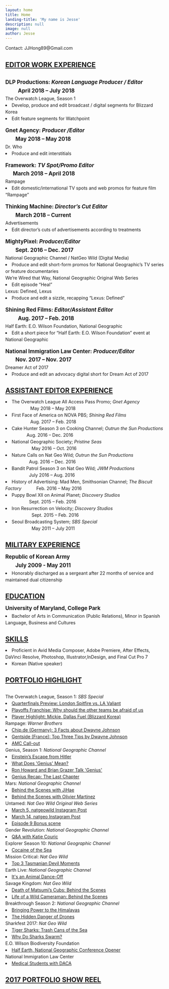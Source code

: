 ```yaml
---
layout: home
title: Home
landing-title: 'My name is Jesse'
description: null
image: null
author: Jesse
---
```


<style>
  margin:200px;

  #contactJess{
		text-align: left;
	
  }
	#resume_headline{
		line-height: 100%;
	
    text-decoration: underline; 
    font-weight: bolder; 
       
		font-size: 1.5em;		
  }
	#resume{
		line-height: 150%;
    }
  .resume_period{
    line-height: 160%;
    font-weight: bold;        
		font-size: 1.2em;
  }
  .italic_inline{
    font-style:italic;
      }
      
</style>

<body>

<div id = "contactJess">  
  <!-- <br> Contact: (443) 825-6672,&nbsp; &nbsp; JJHong89@Gmail.com -->
  Contact: JJHong89@Gmail.com 
	<br><br>
</div>

<br>
<div id= "resume_headline">
		<strong>EDITOR WORK EXPERIENCE</Strong>   
</div>
<br>

<div id = "resume">  

  <dl>
  <dt class="resume_period">DLP Productions: <i>Korean Language Producer / Editor</i> &nbsp; &nbsp; &nbsp; &nbsp; &nbsp; &nbsp; &nbsp; &nbsp; &nbsp; &nbsp;  &nbsp; &nbsp; &nbsp; April 2018 – July 2018</dt>
  <dt>The Overwatch League, Season 1</dt>
    <li>Develop, produce and edit broadcast / digital segments for Blizzard Korea</li>
    <li>Edit feature segments for Watchpoint</li>
  </dl>

  <dl>
  <dt class="resume_period">Gnet Agency: <i>Producer /Editor</i> &nbsp; &nbsp; &nbsp; &nbsp; &nbsp; &nbsp; &nbsp; &nbsp; &nbsp; &nbsp; &nbsp; &nbsp; &nbsp; &nbsp; &nbsp; &nbsp; &nbsp;  &nbsp; &nbsp; &nbsp; &nbsp; &nbsp; &nbsp; &nbsp; &nbsp; &nbsp; &nbsp; &nbsp; &nbsp; &nbsp; &nbsp; &nbsp;  &nbsp; &nbsp; &nbsp; May 2018 – May 2018</dt>
  <dt>Dr. Who</dt>
    <li>Produce and edit interstitials</li>
  </dl>

  <dl>
  <dt class="resume_period">Framework: <i>TV Spot/Promo Editor</i> &nbsp; &nbsp; &nbsp; &nbsp; &nbsp; &nbsp; &nbsp; &nbsp; &nbsp; &nbsp; &nbsp; &nbsp; &nbsp;  &nbsp; &nbsp; &nbsp; &nbsp; &nbsp; &nbsp; &nbsp; &nbsp; &nbsp; &nbsp; &nbsp; &nbsp; &nbsp; &nbsp; &nbsp;  &nbsp; &nbsp; &nbsp; March 2018 – April 2018</dt>
  <dt>Rampage</dt>
    <li>Edit domestic/international TV spots and web promos for feature film “Rampage”</li>
  </dl>
  
  <dl>
  <dt class="resume_period">Thinking Machine: <i>Director’s Cut Editor</i>&nbsp; &nbsp; &nbsp; &nbsp; &nbsp; &nbsp; &nbsp; &nbsp; &nbsp;  &nbsp; &nbsp; &nbsp; &nbsp; &nbsp; &nbsp; &nbsp; &nbsp; &nbsp; &nbsp; &nbsp; &nbsp; &nbsp; &nbsp; &nbsp;  &nbsp; &nbsp; &nbsp; March 2018 – Current</dt>
  <dt>Advertisements</dt>
    <li>Edit director’s cuts of advertisements according to treatments</li>
  </dl>
  
  <dl>
  <dt class="resume_period">MightyPixel: <i>Producer/Editor</i> &nbsp; &nbsp; &nbsp; &nbsp; &nbsp; &nbsp; &nbsp; &nbsp; &nbsp; &nbsp; &nbsp; &nbsp; &nbsp; &nbsp; &nbsp; &nbsp; &nbsp; &nbsp; &nbsp;  &nbsp; &nbsp; &nbsp; &nbsp; &nbsp; &nbsp; &nbsp; &nbsp; &nbsp; &nbsp; &nbsp; &nbsp; &nbsp; &nbsp; &nbsp;  &nbsp; &nbsp; &nbsp; Sept. 2016 – Dec. 2017</dt>
  <dt>National Geographic Channel / NatGeo Wild (Digital Media)</dt>
    <li>Produce and edit short-form promos for National Geographic’s TV series or feature documentaries</li>
  <dt>We’re Wired that Way, National Geographic Original Web Series</dt>
    <li>Edit episode “Heal”</li>
  <dt>Lexus: Defined, Lexus</dt>
    <li>Produce and edit a sizzle, recapping “Lexus: Defined”</li>
  </dl>

  <dl>
  <dt class="resume_period">Shining Red Films: <i>Editor/Assistant Editor</i> &nbsp; &nbsp; &nbsp; &nbsp; &nbsp; &nbsp; &nbsp; &nbsp; &nbsp; &nbsp; &nbsp;  &nbsp; &nbsp; &nbsp; &nbsp; &nbsp; &nbsp; &nbsp; &nbsp; &nbsp; &nbsp; &nbsp; &nbsp; &nbsp; &nbsp; Aug. 2017 – Feb. 2018</dt>
  <dt>Half Earth: E.O. Wilson Foundation, National Geographic</dt>
    <li>Edit a short piece for “Half Earth: E.O. Wilson Foundation” event at National Geographic</li>
 </dl>

  <dl>
  <dt class="resume_period">National Immigration Law Center: <i>Producer/Editor</i> &nbsp; &nbsp; &nbsp; &nbsp; &nbsp; &nbsp; &nbsp; &nbsp; &nbsp; &nbsp; &nbsp; &nbsp; &nbsp;  &nbsp; &nbsp; &nbsp; Nov. 2017 – Nov. 2017</dt>
  <dt>Dreamer Act of 2017</dt>
    <li>Produce and edit an advocacy digital short for Dream Act of 2017</li>
  </dl>  
</div>

<br>
<div id= "resume_headline">
		<strong>ASSISTANT EDITOR EXPERIENCE</Strong>   
</div>

<div id = "resume">  
  <dl>  
  <li>The Overwatch League All Access Pass Promo; <i>Gnet Agency</i> &nbsp; &nbsp; &nbsp; &nbsp; &nbsp; &nbsp; &nbsp; &nbsp; &nbsp; &nbsp; &nbsp; &nbsp;  &nbsp; &nbsp; &nbsp; &nbsp; &nbsp;  &nbsp; &nbsp; &nbsp; May 2018 – May 2018</li>    
  <li>First Face of America on NOVA PBS; <i>Shining Red Films</i> &nbsp; &nbsp; &nbsp; &nbsp; &nbsp; &nbsp; &nbsp; &nbsp; &nbsp; &nbsp;  &nbsp; &nbsp; &nbsp; &nbsp; &nbsp; &nbsp; &nbsp; &nbsp; &nbsp; &nbsp; &nbsp; &nbsp;  &nbsp; &nbsp; &nbsp; Aug. 2017 – Feb. 2018</li>
  <li>Cake Hunter Season 3 on Cooking Channel; <i>Outrun the Sun Productions</i> &nbsp; &nbsp; &nbsp; &nbsp; &nbsp; &nbsp;  &nbsp; &nbsp; &nbsp;Aug. 2016 – Dec. 2016</li>    
  <li>National Geographic Society; <i>Pristine Seas</i> &nbsp; &nbsp; &nbsp; &nbsp; &nbsp; &nbsp; &nbsp; &nbsp; &nbsp; &nbsp; &nbsp; &nbsp; &nbsp;  &nbsp; &nbsp; &nbsp; &nbsp; &nbsp; &nbsp; &nbsp; &nbsp; &nbsp; &nbsp;  &nbsp; &nbsp; &nbsp; &nbsp; &nbsp; &nbsp; &nbsp; &nbsp; &nbsp; &nbsp;  &nbsp; &nbsp; &nbsp;May 2016 – Oct. 2016</li>
  <li>Nature Calls on Nat Geo Wild; <i>Outrun the Sun Productions</i> &nbsp; &nbsp; &nbsp; &nbsp; &nbsp; &nbsp; &nbsp; &nbsp; &nbsp; &nbsp; &nbsp; &nbsp; &nbsp; &nbsp; &nbsp; &nbsp; &nbsp; &nbsp; &nbsp;  &nbsp; &nbsp; &nbsp;Aug. 2016 – Dec. 2016</li>
  <li>Bandit Patrol Season 3 on Nat Geo Wild; <i>JWM Productions</i> &nbsp; &nbsp; &nbsp; &nbsp; &nbsp; &nbsp; &nbsp; &nbsp; &nbsp; &nbsp; &nbsp; &nbsp; &nbsp; &nbsp; &nbsp; &nbsp; &nbsp; &nbsp; &nbsp;  &nbsp; &nbsp; &nbsp;July 2016 – Aug. 2016</li>
  <li>History of Advertising: Mad Men, Smithsonian Channel; <i>The Biscuit Factory</i> &nbsp; &nbsp;  &nbsp; &nbsp; &nbsp; &nbsp;Feb. 2016 – May 2016</li>
  <li>Puppy Bowl XII on Animal Planet; <i>Discovery Studios</i> &nbsp; &nbsp; &nbsp; &nbsp; &nbsp; &nbsp; &nbsp; &nbsp; &nbsp; &nbsp; &nbsp; &nbsp; &nbsp; &nbsp; &nbsp; &nbsp; &nbsp; &nbsp; &nbsp; &nbsp; &nbsp; &nbsp; &nbsp; &nbsp; &nbsp;  &nbsp; &nbsp; &nbsp;Sept. 2015 – Feb. 2016</li>
  <li>Iron Resurrection on Velocity; <i>Discovery Studios</i> &nbsp; &nbsp; &nbsp; &nbsp; &nbsp; &nbsp; &nbsp; &nbsp; &nbsp; &nbsp; &nbsp; &nbsp; &nbsp; &nbsp; &nbsp; &nbsp; &nbsp; &nbsp; &nbsp; &nbsp; &nbsp; &nbsp; &nbsp; &nbsp; &nbsp; &nbsp; &nbsp; &nbsp;  &nbsp; &nbsp; &nbsp;Sept. 2015 – Feb. 2016</li>
  <li>Seoul Broadcasting System; <i>SBS Special</i> &nbsp; &nbsp; &nbsp; &nbsp; &nbsp; &nbsp; &nbsp; &nbsp; &nbsp; &nbsp; &nbsp; &nbsp; &nbsp; &nbsp; &nbsp; &nbsp; &nbsp; &nbsp; &nbsp; &nbsp; &nbsp; &nbsp; &nbsp; &nbsp; &nbsp; &nbsp; &nbsp; &nbsp; &nbsp; &nbsp; &nbsp; &nbsp; &nbsp; &nbsp; &nbsp;  &nbsp; &nbsp; &nbsp;May 2011 – July 2011</li>
  </dl>
</div>	

<br>
<div id= "resume_headline">
		<strong>MILITARY EXPERIENCE</Strong>   
</div>


<div id = "resume">  
  <dl>
  <dt class="resume_period">Republic of Korean Army &nbsp; &nbsp; &nbsp; &nbsp; &nbsp; &nbsp; &nbsp; &nbsp; &nbsp; &nbsp; &nbsp; &nbsp; &nbsp; &nbsp; &nbsp; &nbsp; &nbsp; &nbsp; &nbsp; &nbsp; &nbsp; &nbsp; &nbsp;  &nbsp; &nbsp; &nbsp; &nbsp; &nbsp; &nbsp; &nbsp; &nbsp; &nbsp; &nbsp; &nbsp; &nbsp; &nbsp; &nbsp; &nbsp;  &nbsp; &nbsp; &nbsp; July 2009 - May 2011</dt>
      <li>Honorably discharged as a sergeant after 22 months of service and maintained dual citizenship</li>    
  </dl>
</div>

<br>
<div id= "resume_headline">
		<strong>EDUCATION</Strong>   
</div>


<div id = "resume">  
  <dl>
  <dt class="resume_period">University of Maryland, College Park</dt>
      <li>Bachelor of Arts in Communication (Public Relations), Minor in Spanish Language, Business and Cultures</li>    
  </dl>

</div>	

<br>
<div id= "resume_headline">
		<strong>SKILLS</Strong>   
</div>


<div id = "resume">  
  <dl>  
  <li>Proficient in Avid Media Composer, Adobe Premiere, After Effects, DaVinci Resolve, Photoshop, Illustrator,InDesign, and Final Cut Pro 7</li>    
  <li>Korean (Native speaker)</li>    
  </dl>
</div>	

<br>
<div id= "resume_headline">
		<strong>PORTFOLIO HIGHLIGHT</Strong>   
</div>
<br>
<div id = "resume">  

  <dl>
  <dt>The Overwatch League, Season 1: <i>SBS Special </i></dt>
    <a href="https://drive.google.com/file/d/1-1CN_tYMO9pGoK0qBveV8C7RWRDa0pBo/view" target="_blank"> <li>Quarterfinals Preview: London Spitfire vs. LA Valiant</li></a>
    <a href="https://drive.google.com/file/d/1xuB9J-xgoHYGyVowkQUWwMsk-6DPlL9_/view" target="_blank"><li>Playoffs Franchise: Why should the other teams be afraid of us</li></a>
    <a href="https://www.youtube.com/watch?v=INYbX4AoCh0" target="_blank"><li>Player Highlight: Mickie, Dallas Fuel (Blizzard Korea)</li> </a>
  <dt>Rampage: <i>Warner Brothers</i></dt>
    <a href="https://drive.google.com/file/d/1-m9PmbGqu9ENsOnCsKbI2tPfiQuCCItg/view" target="_blank"><li>Chip.de (Germany): 3 Facts about Dwayne Johnson</li></a>
    <a href="https://drive.google.com/file/d/143tbFSY_jl8c5aRAiOkm8pdrD_I0-MBq/view" target="_blank"><li>Gentside (France): Top Three Tips by Dwayne Johnson</li></a>
    <a href="https://drive.google.com/file/d/19YtvrthtNF9nf9UzmJoDDDXcHRft0FPh/view" target="_blank"><li>AMC Call-out</li></a>
  <dt>Genius, Season 1: <i>National Geographic Channel</i></dt>
    <a href="https://www.youtube.com/watch?v=pTcboHrhEls&list=PLivjPDlt6ApTD3g-2b8Qb-Q_8vD4VXPMV&index=19" target="_blank"><li>Einstein’s Escape from Hitler</li></a>
    <a href="https://www.youtube.com/watch?v=5TW41aswu_Q&list=PLivjPDlt6ApTD3g-2b8Qb-Q_8vD4VXPMV&index=26" target="_blank"><li>What Does 'Genius' Mean?</li></a>
    <a href="https://www.youtube.com/watch?v=V2Pm1SRc4mQ" target="_blank"><li>Ron Howard and Brian Grazer Talk 'Genius'</li></a>
    <a href="https://drive.google.com/file/d/1qKQcgU6iMDQ4fSp6Xa6pIOpnly2ZaHKz/view" target="_blank"><li>Genius Recap: The Last Chapter</li></a>
  <dt>Mars:  <i>National Geographic Channel</i></dt>
    <a href="https://drive.google.com/file/d/114fPJJ1E9-rIPNkkMw70fSYYRwutWeK5/view" target="_blank"><li>Behind the Scenes with JiHae</li></a>
    <a href="https://drive.google.com/file/d/1z4Jc-bsrFUdzVFqsBK_1Ekb_I4PKSF-Z/view" target="_blank"><li>Behind the Scenes with Olivier Martinez</li></a>
  <dt>Untamed: <i>Nat Geo Wild Original Web Series</i></dt>
    <a href="https://www.instagram.com/p/BRRCrBagsHt/" target="_blank"> <li>March 5, natgeowild Instagram Post</li></a>
    <a href="https://www.instagram.com/p/BRn8CM2jFhP/" target="_blank"><li>March 14, natgeo Instagram Post</li></a>
    <a href="https://www.youtube.com/watch?v=k11l1qFfeYE&list=PLNxd9fYeqXeb6S4znRUQ99BH_1JMbsZoJ&index=2" target="_blank"><li>Episode 9 Bonus scene</li> </a>
  <dt>Gender Revolution: <i>National Geographic Channel</i></dt>
    <a href="https://drive.google.com/file/d/1HUHRM-78Re4fS23miewNOCSOrOvkqkPh/view" target="_blank"> <li>Q&A with Katie Couric</li></a>
  <dt>Explorer Season 10: <i>National Geographic Channel</i></dt>
    <a href="https://drive.google.com/file/d/1mhDiEw_Lm-zu6erGtlY29HjFA6NYNVKY/view" target="_blank"> <li>Cocaine of the Sea</li></a>
  <dt>Mission Critical: <i>Nat Geo Wild</i></dt>
    <a href="https://www.youtube.com/watch?v=OhpRIhV8Kl8" target="_blank"> <li>Top 3 Tasmanian Devil Moments</li></a>  
  <dt>Earth Live: <i>National Geographic Channel</i></dt>
    <a href="https://www.youtube.com/watch?v=r22cOKpup1M" target="_blank"> <li>It's an Animal Dance-Off</li></a>
  <dt>Savage Kingdom: <i>Nat Geo Wild</i></dt>
    <a href="https://drive.google.com/file/d/1WJUqEickZONHywwC5MXasYvic_89J9vP/view" target="_blank"> <li>Death of Matsumi’s Cubs: Behind the Scenes</li></a>
    <a href="https://drive.google.com/file/d/1devQQ4wQa1ONEb9GmHllQK3qe6XUMU3o/view" target="_blank"><li>Life of a Wild Cameraman: Behind the Scenes</li></a>  
  <dt>Breakthrough Season 2: <i>National Geographic Channel</i></dt>
    <a href="https://drive.google.com/file/d/1D9ziih4S2_hgFDRDFBUMA-yys0mfgDqb/view" target="_blank"> <li>Bringing Power to the Himalayas</li></a>
    <a href="https://drive.google.com/file/d/12P91bALMKKABxwfDjgbZPWDjkAHsDXMd/view" target="_blank"><li>The Hidden Danger of Drones</li></a>  
  <dt>Sharkfest 2017: <i>Nat Geo Wild</i></dt>
    <a href="https://www.youtube.com/watch?v=QsBXMFpSK-M" target="_blank"> <li>Tiger Sharks: Trash Cans of the Sea</li></a>
    <a href="https://www.youtube.com/watch?v=1jE7LiiNrPY" target="_blank"><li>Why Do Sharks Swarm?</li></a>      
  <dt>E.O. Wilson Biodiversity Foundation</dt>
    <a href="https://drive.google.com/file/d/1kGP0M5zAD82FVl2fw4JaIbDWGu2x-Bo6/view" target="_blank"> <li>Half Earth, National Geographic Conference Opener</li></a>
  <dt>National Immigration Law Center</dt>
    <a href="https://www.facebook.com/NationalImmigrationLawCenter/videos/1774870925888760/" target="_blank"> <li>Medical Students with DACA</li></a>  
  </dl>
</div>

<br>
<div id= "resume_headline">
		 <a href="https://vimeo.com/251889343" target="_blank"> <strong>2017 PORTFOLIO SHOW REEL</Strong></a>
</div>

</body>